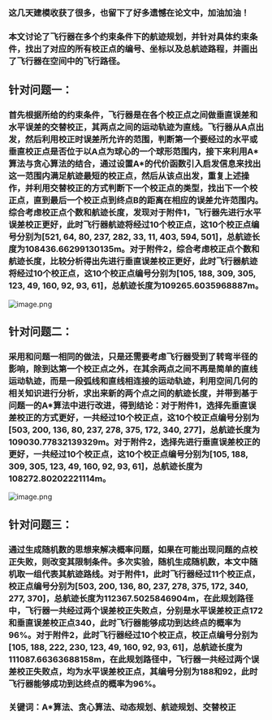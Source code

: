 
 ###  这几天建模收获了很多，也留下了好多遗憾在论文中，加油加油！
 ###  本文讨论了飞行器在多个约束条件下的航迹规划，并针对具体约束条件，找出了对应的所有校正点的编号、坐标以及总航迹路程，并画出了飞行器在空间中的飞行路径。
## 针对问题一：
### 首先根据所给的约束条件，飞行器是在各个校正点之间做垂直误差和水平误差的交替校正，其两点之间的运动轨迹为直线。飞行器从A点出发，然后利用校正时误差所允许的范围，判断第一个要经过的水平或垂直校正点是否位于以A点为球心的一个球形范围内，接下来利用A\*算法与贪心算法的结合，通过设置A\*的代价函数引入启发信息来找出这一范围内满足航迹最短的校正点，然后从该点出发，重复上述操作，并利用交替校正的方式判断下一个校正点的类型，找出下一个校正点，直到最后一个校正点到终点B的距离在相应的误差允许范围内。综合考虑校正点个数和航迹长度，发现对于附件1，飞行器先进行水平误差校正更好，此时飞行器航迹将经过10个校正点，这10个校正点编号分别为[521, 64, 80, 237, 282, 33, 11, 403, 594, 501]，总航迹长度为108436.66299130135m。对于附件2，综合考虑校正点个数和航迹长度，比较分析得出先进行垂直误差校正更好，此时飞行器航迹将经过10个校正点，这10个校正点编号分别为[105, 188, 309, 305, 123, 49, 160, 92, 93, 61]，总航迹长度为109265.6035968887m。

![image.png](https://i.loli.net/2019/09/23/XWY82fAIhVbldwU.png)

## 针对问题二：
### 采用和问题一相同的做法，只是还需要考虑飞行器受到了转弯半径的影响，除到达第一个校正点之外，在其余两点之间不再是简单的直线运动轨迹，而是一段弧线和直线相连接的运动轨迹，利用空间几何的相关知识进行分析，求出来新的两个点之间的航迹长度，并带到基于问题一的A\*算法中进行改进，得到结论：对于附件1，选择先垂直误差校正的方式更好，一共经过10个校正点，这10个校正点编号分别为[503, 200, 136, 80, 237, 278, 375, 172, 340, 277]，总航迹长度为109030.77832139329m。对于附件2，选择先进行垂直误差校正的更好，一共经过10个校正点，这10个校正点编号分别为[105, 188, 309, 305, 123, 49, 160, 92, 93, 61]，总航迹长度为108272.80202221114m。
![image.png](https://i.loli.net/2019/09/23/Rsd4xDaCJWAEIV5.png)
## 针对问题三：
### 通过生成随机数的思想来解决概率问题，如果在可能出现问题的点校正失败，则改变其限制条件。多次实验，随机生成随机数，本文中随机取一组代表其航迹路线。对于附件1，此时飞行器经过11个校正点，校正点编号分别为[503, 200, 136, 80, 237, 278, 375, 172, 340, 277, 370]，总航迹长度为112367.5025846904m，在此规划路径中，飞行器一共经过两个误差校正失败点，分别是水平误差校正点172和垂直误差校正点340，此时飞行器能够成功到达终点的概率为96%。对于附件2，此时飞行器经过10个校正点，校正点编号分别为 [105, 188, 222, 230, 123, 49, 160, 92, 93, 61]，总航迹长度为111087.66363688158m，在此规划路径中，飞行器一共经过两个误差校正失败点，均为水平误差校正点，其编号分别为188和92，此时飞行器能够成功到达终点的概率为96%。

### **关键词：A*算法、贪心算法、动态规划、航迹规划、交替校正** 